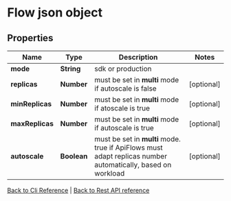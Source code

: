 # Flow json object

## Properties
Name | Type | Description | Notes
------------ | ------------- | ------------- | -------------
**mode** | **String** | sdk or production | 
**replicas** | **Number** | must be set in **multi**  mode if autoscale is false | [optional] 
**minReplicas** | **Number** | must be set in **multi** mode  if atoscale is true  | [optional]
**maxReplicas** | **Number** | must be set in **multi** mode  if autoscale is true | [optional]
**autoscale** | **Boolean** | must be set in **multi** mode. true if ApiFlows must adapt replicas number automatically, based on workload | [optional]


[Back to Cli Reference](ReferenceCli.md) | [Back to Rest API reference](ReferenceRestApi.md)



